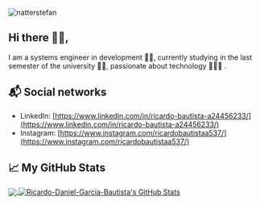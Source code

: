 ![natterstefan](https://images.pexels.com/photos/454507/pexels-photo-454507.jpeg?auto=compress&cs=tinysrgb&w=1260&h=750&dpr=1)


## Hi there 👋🏻,
I am a systems engineer in development 👨‍💻, currently studying in the last semester of the university 👨‍🎓, passionate about technology   🦾🧑‍💻 .

## 📬 Social networks
- LinkedIn: [https://www.linkedin.com/in/ricardo-bautista-a24456233/](https://www.linkedin.com/in/ricardo-bautista-a24456233/)
- Instagram: [https://www.instagram.com/ricardobautistaa537/](https://www.instagram.com/ricardobautistaa537/)

## &#x1f4c8; My GitHub Stats
<a href="https://github.com/Ricardo-Daniel-Garcia-Bautista/Ricardo-Daniel-Garcia-Bautista">
  <img align="center" src="https://github-readme-stats.vercel.app/api/top-langs/?username=Ricardo-Daniel-Garcia-Bautista&hide=java,html&title_color=ffffff&text_color=c9cacc&icon_color=2bbc8a&bg_color=1d1f21"/>
</a>

<a href="https://github.com/Ricardo-Daniel-Garcia-Bautista/Ricardo-Daniel-Garcia-Bautista">
  <img align="center" src="https://github-readme-stats.vercel.app/api?username=Ricardo-Daniel-Garcia-Bautista&show_icons=true&line_height=27&count_private=true&title_color=ffffff&text_color=c9cacc&icon_color=2bbc8a&bg_color=1d1f21" alt="Ricardo-Daniel-Garcia-Bautista's GitHub Stats" />
</a>
